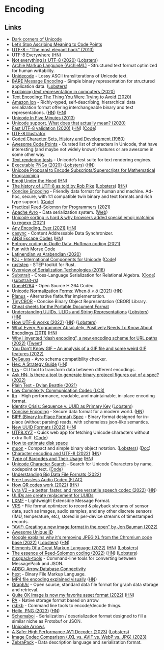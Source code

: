 # Encoding

## Links

- [Dark corners of Unicode](https://eev.ee/blog/2015/09/12/dark-corners-of-unicode/)
- [Let’s Stop Ascribing Meaning to Code Points](https://manishearth.github.io/blog/2017/01/14/stop-ascribing-meaning-to-unicode-code-points/)
- [UTF-8 – “The most elegant hack” (2013)](https://hackaday.com/2013/09/27/utf-8-the-most-elegant-hack/)
- [UTF-8 Everywhere](http://utf8everywhere.org/) ([HN](https://news.ycombinator.com/item?id=22867503))
- [Not everything is UTF-8 (2020)](https://octobus.net/blog/2020-06-05-not-everything-is-utf8.html) ([Lobsters](https://lobste.rs/s/3cus4b/not_everything_is_utf_8))
- [Archie Markup Language (ArchieML)](http://archieml.org/) - Structured text format optimized for human writability.
- [Unidecode](https://github.com/avian2/unidecode) - Lossy ASCII transliterations of Unicode text.
- [BARE Message Encoding](https://baremessages.org/) - Simple binary representation for structured application data. ([Lobsters](https://lobste.rs/s/r9phjo/bare_message_encoding))
- [Explaining text representation in computers (2020)](https://twitter.com/Cor3ntin/status/1277905449065553921)
- [Text Encoding: The Thing You Were Trying to Avoid (2020)](https://pboyd.io/posts/text-encoding/)
- [Amazon Ion](https://amzn.github.io/ion-docs/) - Richly-typed, self-describing, hierarchical data serialization format offering interchangeable binary and text representations. ([HN](https://news.ycombinator.com/item?id=23921610)) ([HN](https://news.ycombinator.com/item?id=29284428))
- [Unicode In Five Minutes (2013)](https://richardjharris.github.io/unicode-in-five-minutes.html)
- [Unicode support. What does that actually mean? (2020)](https://boyter.org/posts/unicode-support-what-does-that-actually-mean/)
- [Fast UTF-8 validation (2020)](https://lemire.me/blog/2020/10/20/ridiculously-fast-unicode-utf-8-validation/) ([HN](https://news.ycombinator.com/item?id=24839113)) ([Code](https://github.com/lemire/validateutf8-experiments))
- [UTF-8 Illustrator](https://utf-8-illustrator.com/)
- [Coded Character Sets, History and Development (1980)](https://textfiles.meulie.net/bitsaved/Books/Mackenzie_CodedCharSets.pdf)
- [Awesome Code Points](https://github.com/Codepoints/awesome-codepoints) - Curated list of characters in Unicode, that have interesting (and maybe not widely known) features or are awesome in some other way.
- [Text rendering tests](https://github.com/unicode-org/text-rendering-tests) - Unicode’s test suite for text rendering engines.
- [Executable PNGs (2020)](https://djharper.dev/post/2020/12/26/executable-pngs/) ([Lobsters](https://lobste.rs/s/npswqw/executable_pngs)) ([HN](https://news.ycombinator.com/item?id=25543191))
- [Unicode Proposal to Encode Subscripts/Superscripts for Mathematical Programming](https://github.com/stevengj/subsuper-proposal)
- [Emoji Under the Hood](https://tonsky.me/blog/emoji/) ([HN](https://news.ycombinator.com/item?id=26574008))
- [The history of UTF-8 as told by Rob Pike](http://doc.cat-v.org/bell_labs/utf-8_history) ([Lobsters](https://lobste.rs/s/jo5he6/history_utf_8_as_told_by_rob_pike)) ([HN](https://news.ycombinator.com/item?id=26735958))
- [Concise Encoding](https://concise-encoding.org/) - Friendly data format for human and machine. Ad-hoc, secure, with 1:1 compatible twin binary and text formats and rich type support. ([Code](https://github.com/kstenerud/concise-encoding))
- [Practical Reed-Solomon for Programmers (2021)](https://berthub.eu/articles/posts/reed-solomon-for-programmers/)
- [Apache Avro](https://github.com/apache/avro) - Data serialization system. ([Web](https://avro.apache.org/))
- [Unicode sorting is hard & why browsers added special emoji matching to regexp (2021)](https://devlog.hexops.com/2021/unicode-sorting-why-browsers-added-special-emoji-matching)
- [Any Encoding, Ever (2021)](https://thephd.dev/any-encoding-ever-ztd-text-unicode-cpp) ([HN](https://news.ycombinator.com/item?id=27695412))
- [casync](https://github.com/systemd/casync) - Content Addressable Data Synchronizer.
- [ANSI Escape Codes](https://gist.github.com/fnky/458719343aabd01cfb17a3a4f7296797) ([HN](https://news.ycombinator.com/item?id=28145209))
- [Entropy coding in Oodle Data: Huffman coding (2021)](https://fgiesen.wordpress.com/2021/08/30/entropy-coding-in-oodle-data-huffman-coding/)
- [Fun with Morse Code](https://apfelmus.nfshost.com/articles/fun-with-morse-code.html)
- [Latinendian vs Arabendian (2020)](https://theorangeduck.com/page/latinendian-arabendian)
- [ICU - International Components for Unicode](https://icu.unicode.org/) ([Code](https://github.com/unicode-org/icu))
- [ruststep](https://github.com/ricosjp/ruststep) - STEP toolkit for Rust.
- [Overview of Serialization Technologies (2018)](https://indico.cern.ch/event/658060/contributions/2898569/attachments/1622526/2582399/pivarski-serialization.pdf)
- [Substrait](https://substrait.io/) - Cross-Language Serialization for Relational Algebra. ([Code](https://github.com/substrait-io/substrait)) ([substrait-rs](https://github.com/andygrove/substrait-rs))
- [OpenH264](https://github.com/cisco/openh264) - Open Source H.264 Codec.
- [Unicode Normalization Forms: When ö ≠ ö (2021)](https://blog.opencore.ch/posts/unicode-normalization-forms/) ([HN](https://news.ycombinator.com/item?id=29751641))
- [Planus](https://github.com/TethysSvensson/planus) - Alternative flatbuffer implementation.
- [TinyCBOR](https://github.com/intel/tinycbor) - Concise Binary Object Representation (CBOR) Library.
- [Cheat sheets for the Portable Document Format](https://github.com/gendx/pdf-cheat-sheets)
- [Understanding UUIDs, ULIDs and String Representations](https://sudhir.io/uuids-ulids) ([Lobsters](https://lobste.rs/s/ucvsxl/understanding_uuids_ulids_string)) ([HN](https://news.ycombinator.com/item?id=29794186))
- [How UTF-8 works (2022)](https://sethmlarson.dev/blog/utf-8) ([HN](https://news.ycombinator.com/item?id=30259097)) ([Lobsters](https://lobste.rs/s/5qtiye/how_utf_8_works))
- [What Every Programmer Absolutely, Positively Needs To Know About Encodings (2011)](https://kunststube.net/encoding/) ([HN](https://news.ycombinator.com/item?id=30384223))
- [Why I invented “dash encoding”, a new encoding scheme for URL paths (2022)](https://simonwillison.net/2022/Mar/5/dash-encoding/) ([Tweet](https://twitter.com/simonw/status/1500228316309061633))
- [You Don't Know GIF – An analysis of a GIF file and some weird GIF features (2022)](https://blog.darrien.dev/posts/you-dont-know-gif/)
- [DeGauss](https://github.com/vertexclique/degauss) - Avro schema compatibility checker.
- [Hex: A Strategy Guide](http://www.mseymour.ca/hex_book/hexstrat.html) ([HN](https://news.ycombinator.com/item?id=30783156))
- [trrs](https://github.com/acheronfail/trrs) - CLI tool to transform data between different encodings.
- [Ask HN: Is there a tool to generate binary protocol figures out of a spec? (2022)](https://news.ycombinator.com/item?id=30895905)
- [Plain Text - Dylan Beattie (2021)](https://www.youtube.com/watch?v=_mZBa3sqTrI)
- [Low Complexity Communication Codec (LC3)](https://github.com/google/liblc3)
- [ltp](https://github.com/socketsupply/ltp) - High performance, readable, and maintainable, in-place encoding format.
- [Identity Crisis: Sequence v. UUID as Primary Key](https://brandur.org/nanoglyphs/026-ids) ([Lobsters](https://lobste.rs/s/l9fnbd/identity_crisis_sequence_v_uuid_as))
- [Concise Encoding](https://concise-encoding.org/) - Secure data format for a modern world. ([HN](https://news.ycombinator.com/item?id=31475779))
- [BIPF (Binary In-Place Format) Spec](https://github.com/ssbc/bipf-spec) - Binary format designed for in-place (without parsing) reads, with schemaless json-like semantics.
- [New UUID Formats (2022)](https://www.ietf.org/id/draft-peabody-dispatch-new-uuid-format-03.html) ([HN](https://news.ycombinator.com/item?id=31715119))
- [UTF8.XYZ](https://utf8.xyz/) - Quick web app for fetching Unicode characters without extra fluff. ([Code](https://github.com/sethmlarson/utf8.xyz))
- [How to estimate disk space](https://lethain.com/how-to-estimate-disk-space/)
- [muon](https://github.com/vshymanskyy/muon) - Compact and simple binary object notation. ([Lobsters](https://lobste.rs/s/a7ougq/on_compact_simple_binary_encoding_on_par)) ([Doc](https://docs.google.com/presentation/d/1MosK6LTy_Rr32eF6HKej6UEtf9vBzdbeSF6YPb1_e4A/present?slide=id.g13be37bd3ba_0_6))
- [Character encoding and UTF-8 (2022)](https://blog.fredrb.com/2022/07/31/character-encoding-utf8/) ([HN](https://news.ycombinator.com/item?id=32299965))
- [Type of Barcodes and Their Usage](https://scanbot.io/blog/types-of-barcodes/) ([HN](https://news.ycombinator.com/item?id=32591356))
- [Unicode Character Search](https://macleod.io/unicode/) - Search for Unicode Characters by name, codepoint or text. ([Code](https://github.com/Alexendoo/unicode-search))
- [Understanding Big Data File Formats (2022)](https://www.vladsiv.com/big-data-file-formats/)
- [Free Lossless Audio Codec (FLAC)](https://github.com/xiph/flac)
- [How QR codes work (2022)](https://typefully.com/DanHollick/qr-codes-T7tLlNi) ([HN](https://news.ycombinator.com/item?id=32837565))
- [Lyra V2 – a better, faster, and more versatile speech codec (2022)](https://opensource.googleblog.com/2022/09/lyra-v2-a-better-faster-and-more-versatile-speech-codec.html) ([HN](https://news.ycombinator.com/item?id=33041114))
- [ULIDs are greate replacement for UUIDs](https://twitter.com/mholt6/status/1577503148821819392)
- [LXMF](https://github.com/markqvist/LXMF) - Lightweight Extensible Message Format.
- [VRS](https://github.com/facebookresearch/vrs) - File format optimized to record & playback streams of sensor data, such as images, audio samples, and any other discrete sensors (IMU, temperature, etc), stored in per-device streams of timestamped records.
- ["AVIF: Creating a new image format in the open" by Jon Bauman (2022)](https://www.youtube.com/watch?v=BUkRlfkv2D8)
- [Awesome Unique ID](https://github.com/grantcarthew/awesome-unique-id)
- [Google explains why it's removing JPEG XL from the Chromium code base (2022)](https://bugs.chromium.org/p/chromium/issues/detail?id=1178058#c84) ([Lobsters](https://lobste.rs/s/27hc2m/google_explains_why_it_s_removing_jpeg_xl)) ([HN](https://news.ycombinator.com/item?id=33399940))
- [Elements Of a Great Markup Language (2022)](https://matklad.github.io/2022/10/28/elements-of-a-great-markup-language.html) ([HN](https://news.ycombinator.com/item?id=33381373)) ([Lobsters](https://lobste.rs/s/cx7wl2/elements_great_markup_language))
- [The essence of Reed-Solomon coding (2022)](https://mazzo.li/posts/reed-solomon.html) ([HN](https://news.ycombinator.com/item?id=33492716)) ([Lobsters](https://lobste.rs/s/hvqgl9/essence_reed_solomon_coding))
- [msgpack-tools](https://github.com/ludocode/msgpack-tools) - Command-line tools for converting between MessagePack and JSON.
- [ADBC: Arrow Database Connectivity](https://github.com/apache/arrow-adbc)
- [hext](https://github.com/gennyble/hext) - Binary File Markup Language.
- [MP4 file encoding explained visually](https://twitter.com/angealbertini/status/1595845629510647808) ([HN](https://news.ycombinator.com/item?id=33741701))
- [GraphAr](https://github.com/alibaba/GraphAr) - Open source, standard data file format for graph data storage and retrieval.
- [Quite OK Image is now my favorite asset format (2022)](https://nullprogram.com/blog/2022/12/18/) ([HN](https://news.ycombinator.com/item?id=34035024))
- [PA](https://github.com/sundy-li/pa) - Native storage format based on arrow.
- [rsbkb](https://github.com/trou/rsbkb) - Command line tools to encode/decode things.
- [Hello, PNG (2023)](https://www.da.vidbuchanan.co.uk/blog/hello-png.html) ([HN](https://news.ycombinator.com/item?id=34425067))
- [Schemaboi](https://github.com/josephg/schemaboi) - Serialization / deserialization format designed to fill a similar niche as Protobuf or JSON.
- [Unicode Arrows](https://unicodearrows.com/)
- [A Safer High Performance AV1 Decoder (2023)](https://www.memorysafety.org/blog/safer-av1-decoder/) ([Lobsters](https://lobste.rs/s/gvloxf/safer_high_performance_av1_decoder))
- [Image Codec Comparison (JXL vs. AVIF vs. WebP vs. JPG) (2023)](https://giannirosato.com/blog/post/image-comparison/)
- [ZebraPack](https://github.com/glycerine/zebrapack) - Data description language and serialization format.
